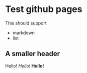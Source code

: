 # Test github pages

This should support
- markdown
- list

## A smaller header

Hello! *Hello!* **Hello!**
